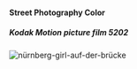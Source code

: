 #### Street Photography Color

##### Kodak Motion picture film 5202

![nürnberg-girl-auf-der-brücke](https://live.staticflickr.com/65535/50869269053_407d25a4ec_c.jpg)


